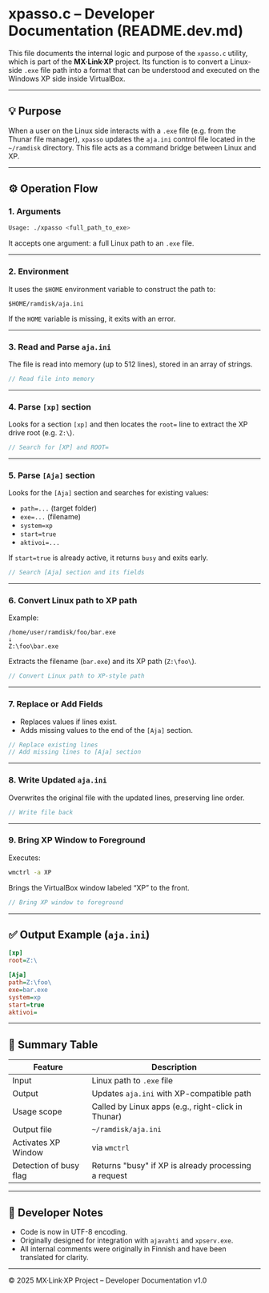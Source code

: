 # xpasso.c – Developer Documentation (README.dev.md)

This file documents the internal logic and purpose of the `xpasso.c` utility, which is part of the **MX·Link·XP** project. Its function is to convert a Linux-side `.exe` file path into a format that can be understood and executed on the Windows XP side inside VirtualBox.

---

## 💡 Purpose

When a user on the Linux side interacts with a `.exe` file (e.g. from the Thunar file manager), `xpasso` updates the `aja.ini` control file located in the `~/ramdisk` directory. This file acts as a command bridge between Linux and XP.

---

## ⚙️ Operation Flow

### 1. Arguments

```bash
Usage: ./xpasso <full_path_to_exe>
```

It accepts one argument: a full Linux path to an `.exe` file.

---

### 2. Environment

It uses the `$HOME` environment variable to construct the path to:
```
$HOME/ramdisk/aja.ini
```

If the `HOME` variable is missing, it exits with an error.

---

### 3. Read and Parse `aja.ini`

The file is read into memory (up to 512 lines), stored in an array of strings.

```c
// Read file into memory
```

---

### 4. Parse `[xp]` section

Looks for a section `[xp]` and then locates the `root=` line to extract the XP drive root (e.g. `Z:\`).

```c
// Search for [XP] and ROOT=
```

---

### 5. Parse `[Aja]` section

Looks for the `[Aja]` section and searches for existing values:

- `path=...` (target folder)
- `exe=...` (filename)
- `system=xp`
- `start=true`
- `aktivoi=...`

If `start=true` is already active, it returns `busy` and exits early.

```c
// Search [Aja] section and its fields
```

---

### 6. Convert Linux path to XP path

Example:
```
/home/user/ramdisk/foo/bar.exe
↓
Z:\foo\bar.exe
```

Extracts the filename (`bar.exe`) and its XP path (`Z:\foo\`).

```c
// Convert Linux path to XP-style path
```

---

### 7. Replace or Add Fields

- Replaces values if lines exist.
- Adds missing values to the end of the `[Aja]` section.

```c
// Replace existing lines
// Add missing lines to [Aja] section
```

---

### 8. Write Updated `aja.ini`

Overwrites the original file with the updated lines, preserving line order.

```c
// Write file back
```

---

### 9. Bring XP Window to Foreground

Executes:

```bash
wmctrl -a XP
```

Brings the VirtualBox window labeled “XP” to the front.

```c
// Bring XP window to foreground
```

---

## ✅ Output Example (`aja.ini`)

```ini
[xp]
root=Z:\

[Aja]
path=Z:\foo\
exe=bar.exe
system=xp
start=true
aktivoi=
```

---

## 📌 Summary Table

| Feature                 | Description                                           |
|------------------------|-------------------------------------------------------|
| Input                  | Linux path to `.exe` file                             |
| Output                 | Updates `aja.ini` with XP-compatible path             |
| Usage scope            | Called by Linux apps (e.g., right-click in Thunar)    |
| Output file            | `~/ramdisk/aja.ini`                                   |
| Activates XP Window    | via `wmctrl`                                          |
| Detection of busy flag | Returns "busy" if XP is already processing a request  |

---

## 📝 Developer Notes

- Code is now in UTF-8 encoding.
- Originally designed for integration with `ajavahti` and `xpserv.exe`.
- All internal comments were originally in Finnish and have been translated for clarity.

---

© 2025 MX·Link·XP Project – Developer Documentation v1.0
